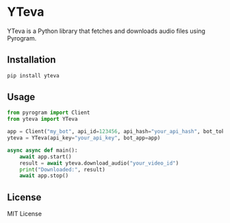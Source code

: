 # YTeva

YTeva is a Python library that fetches and downloads audio files using Pyrogram.

## Installation

```bash
pip install yteva
```

## Usage

```python
from pyrogram import Client
from yteva import YTeva

app = Client("my_bot", api_id=123456, api_hash="your_api_hash", bot_token="your_bot_token")
yteva = YTeva(api_key="your_api_key", bot_app=app)

async async def main():
    await app.start()
    result = await yteva.download_audio("your_video_id")
    print("Downloaded:", result)
    await app.stop()
```

## License

MIT License
